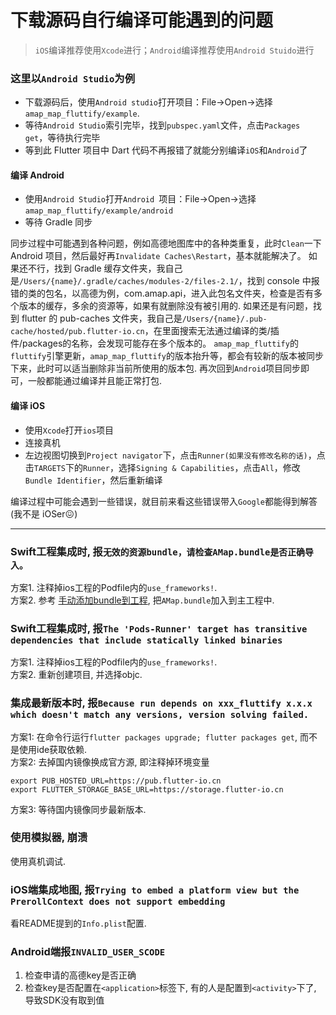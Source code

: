 # 下载源码自行编译可能遇到的问题

> `iOS`编译推荐使用`Xcode`进行；`Android`编译推荐使用`Android Stuido`进行

### 这里以`Android Studio`为例

- 下载源码后，使用`Android
  studio`打开项目：File->Open->选择`amap_map_fluttify/example`.
- 等待`Android Studio`索引完毕，找到`pubspec.yaml`文件，点击`Packages
  get`，等待执行完毕
- 等到此 Flutter 项目中 Dart
  代码不再报错了就能分别编译`iOS`和`Android`了

#### 编译 Android   

- 使用`Android Studio`打开`Android
  `项目：File->Open->选择`amap_map_fluttify/example/android`
- 等待 Gradle 同步 

同步过程中可能遇到各种问题，例如高德地图库中的各种类重复，此时`Clean`一下 Android
项目，然后最好再`Invalidate Caches\Restart`，基本就能解决了。 如果还不行，找到
Gradle
缓存文件夹，我自己是`/Users/{name}/.gradle/caches/modules-2/files-2.1/`，找到
console
中报错的类的包名，以高德为例，com.amap.api，进入此包名文件夹，检查是否有多个版本的缓存，多余的资源等，如果有就删除没有被引用的.
如果还是有问题，找到 flutter 的 pub-caches
文件夹，我自己是`/Users/{name}/.pub-cache/hosted/pub.flutter-io.cn`，在里面搜索无法通过编译的类/插件/packages的名称，会发现可能存在多个版本的。
`amap_map_fluttify`的`fluttify`引擎更新，`amap_map_fluttify`的版本抬升等，都会有较新的版本被同步下来，此时可以适当删除非当前所使用的版本包.
再次回到`Android`项目同步即可，一般都能通过编译并且能正常打包.

#### 编译 iOS   

- 使用`Xcode`打开`ios`项目
- 连接真机
- 左边视图切换到`Project
  navigator`下，点击`Runner(如果没有修改名称的话)`，点击`TARGETS`下的`Runner`，选择`Signing
  & Capabilities`，点击`All`，修改`Bundle Identifier`，然后重新编译

编译过程中可能会遇到一些错误，就目前来看这些错误带入`Google`都能得到解答(我不是 iOSer😖)

---

### Swift工程集成时, 报`无效的资源bundle，请检查AMap.bundle是否正确导入。`

方案1. 注释掉ios工程的Podfile内的`use_frameworks!`.<br/>
方案2. 参考 [手动添加bundle到工程](https://lbs.amap.com/api/ios-sdk/guide/create-project/manual-configuration), 把`AMap.bundle`加入到主工程中.

### Swift工程集成时, 报`The 'Pods-Runner' target has transitive dependencies that include statically linked binaries`

方案1. 注释掉ios工程的Podfile内的`use_frameworks!`.<br/>
方案2. 重新创建项目, 并选择objc.

### 集成最新版本时, 报`Because run depends on xxx_fluttify x.x.x which doesn't match any versions, version solving failed.`

方案1: 在命令行运行`flutter packages upgrade; flutter packages get`, 而不是使用ide获取依赖.<br/>
方案2: 去掉国内镜像换成官方源, 即注释掉环境变量

```shell script
export PUB_HOSTED_URL=https://pub.flutter-io.cn
export FLUTTER_STORAGE_BASE_URL=https://storage.flutter-io.cn
```

方案3: 等待国内镜像同步最新版本.

### 使用模拟器, 崩溃

使用真机调试.

### iOS端集成地图, 报`Trying to embed a platform view but the PrerollContext does not support embedding`

看README提到的`Info.plist`配置.

### Android端报`INVALID_USER_SCODE`

1. 检查申请的高德key是否正确<br/>
2. 检查key是否配置在`<application>`标签下, 有的人是配置到`<activity>`下了, 导致SDK没有取到值
